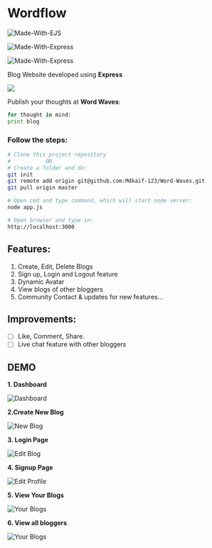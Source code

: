 
# Wordflow
![Made-With-EJS](https://img.shields.io/badge/Made_with-EJS-informational?style=for-the-badge&logo=node)

![Made-With-Express](https://img.shields.io/badge/Made_with-Express-informational?style=for-the-badge&logo=node)

![Made-With-Express](https://img.shields.io/badge/Made_with-MongoDB-informational?style=for-the-badge&logo=node)

Blog Website developed using **Express**

![](https://img.shields.io/github/license/girishgr8/WordFlow)

Publish your thoughts at **Word Waves**:

```python
for thought in mind:
print blog
```

### Follow the steps:
```bash
# Clone this project repository
#           OR
# Create a folder and do: 
git init
git remote add origin git@github.com:Mdkaif-123/Word-Waves.git
git pull origin master

# Open cmd and type command, which will start node server:
node app.js

# Open browser and type in: 
http://localhost:3000
```
 
## Features:
1.  Create, Edit, Delete Blogs
2.  Sign up, Login and Logout feature
2.  Dynamic Avatar
4.  View blogs of other bloggers
5.  Community Contact & updates for new features...

## Improvements:
- [ ] Like, Comment, Share.
- [ ] Live chat feature with other bloggers

## DEMO
**1. Dashboard**

![Dashboard](https://res.cloudinary.com/dngfmzv2g/image/upload/v1678002430/Screenshot_20230305_131618_y8a5hf.png)

**2.Create New Blog**

![New Blog](https://res.cloudinary.com/dngfmzv2g/image/upload/v1678002263/Screenshot_20230305_123643_gihny9.png)

**3. Login Page**

![Edit Blog](https://res.cloudinary.com/dngfmzv2g/image/upload/v1678002410/Screenshot_20230305_131532_k7yxhe.png)

**4. Signup Page**

![Edit Profile](https://res.cloudinary.com/dngfmzv2g/image/upload/v1678002201/Screenshot_20230305_123355_ugh8ji.png)

**5. View Your Blogs**

![Your Blogs](https://res.cloudinary.com/dngfmzv2g/image/upload/v1678002242/Screenshot_20230305_123613_yzvqb1.png)

**6. View all bloggers**

![Your Blogs](https://res.cloudinary.com/dngfmzv2g/image/upload/v1678002823/Screenshot_20230305_132325_w1mxzo.png)









